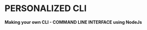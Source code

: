 # PERSONALIZED CLI
#### Making your own CLI - COMMAND LINE INTERFACE using NodeJs



<!--<div align="center">
    <img src="/public/guide.png" width="auto"/> 
</div>
-->
